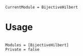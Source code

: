```@meta
CurrentModule = BijectiveHilbert
```

# Usage

```@index
```

```@autodocs
Modules = [BijectiveHilbert]
Private = false
```
